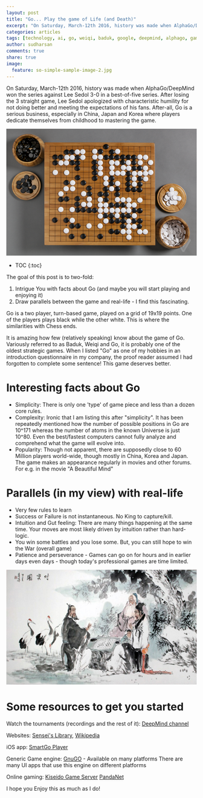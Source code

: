 ```yaml
---
layout: post
title: "Go... Play the game of Life (and Death)"
excerpt: "On Saturday, March-12th 2016, history was made when AlphaGo/DeepMind won the series against Lee Sedol 3-0 in a best-of-five series"
categories: articles
tags: [technology, ai, go, weiqi, baduk, google, deepmind, alphago, games]
author: sudharsan
comments: true
share: true
image:
  feature: so-simple-sample-image-2.jpg
---
```



On Saturday, March-12th 2016, history was made when AlphaGo/DeepMind won the series against Lee Sedol 3-0 in a best-of-five series. After losing the 3 straight game, Lee Sedol apologized with characteristic humility for not doing better and meeting the expectations of his fans. After-all, Go is a serious business, especially in China, Japan and Korea where players dedicate themselves from childhood to mastering the game.

![Go Game in Progress](/images/go-game-in-progress.png)

* TOC
{:toc}

The goal of this post is to two-fold:

1. Intrigue You with facts about Go (and maybe you will start playing and enjoying it)
1. Draw parallels between the game and real-life - I find this fascinating.

Go is a two player, turn-based game, played on a grid of 19x19 points. One of the players plays black while the other white. This is where the similarities
with Chess ends.

It is amazing how few (relatively speaking) know about the game of Go. Variously referred to as Baduk, Weiqi and Go, it is probably one of the oldest 
strategic games. When I listed "Go" as one of my hobbies in 
an introduction questionnaire in my company, the proof reader assumed I had forgotten to complete some sentence! This game deserves better.


Interesting facts about Go
=================
* Simplicity: There is only one 'type' of game piece and less than a dozen core rules.
* Complexity: Ironic that I am listing this after "simplicity". It has been repeatedly mentioned how the number of possible positions in Go are 10^171 whereas the number of atoms in the known Universe is just 10^80. Even the best/fastest computers cannot fully analyze and comprehend what the game will evolve into.
* Popularity: Though not apparent, there are supposedly close to 60 Million players world-wide, though mostly in China, Korea and Japan. The game makes an appearance regularly in movies and other forums. For e.g. in the movie "A Beautiful Mind"

Parallels (in my view) with real-life
=================
* Very few rules to learn
* Success or Failure is not instantaneous. No King to capture/kill.
* Intuition and Gut feeling: There are many things happening at the same time. Your moves are most likely driven by intuition rather than hard-logic.
* You win some battles and you lose some. But, you can still hope to win the War (overall game)
* Patience and perseverance - Games can go on for hours and in earlier days even days - though today's professional games are time limited.

![Japanese Painting depicting two Go players](/images/go-game-picture.jpg)

Some resources to get you started
=================
Watch the tournaments (recordings and the rest of it): [DeepMind channel](https://www.youtube.com/channel/UCP7jMXSY2xbc3KCAE0MHQ-A)

Websites: [Sensei's Library](http://senseis.xmp.net/), [Wikipedia](https://en.wikipedia.org/wiki/Go_(game))

iOS app: [SmartGo Player](https://itunes.apple.com/us/app/smartgo-player/id314506629?mt=8)

Generic Game engine: [GnuGO](https://www.gnu.org/software/gnugo/download.html) - Available on many platforms
There are many UI apps that use this engine on different platforms

Online gaming:
[Kiseido Game Server](http://www.kiseido.com/index.htm) 
[PandaNet](http://pandanet-igs.com/communities/pandanet) 

I hope you Enjoy this as much as I do!
